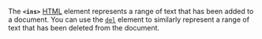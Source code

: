 The **`<ins>`** [HTML](https://developer.mozilla.org/en-US/docs/Web/HTML) element represents a range of text that has been added to a document. You can use the [`del`](del!) element to similarly represent a range of text that has been deleted from the document.
